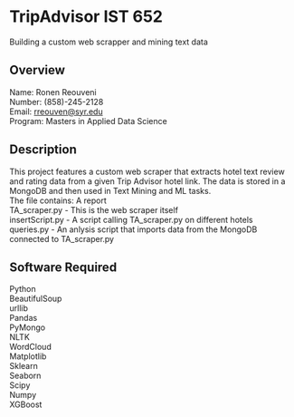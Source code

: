 # TripAdvisor IST 652
Building a custom web scrapper and mining text data 

## Overview 

Name: Ronen Reouveni <br/>
Number: (858)-245-2128 <br/>
Email: rreouven@syr.edu <br/>
Program: Masters in Applied Data Science <br/>

## Description 

This project features a custom web scraper that extracts hotel text review and rating data from a given Trip Advisor hotel link. 
The data is stored in a MongoDB and then used in Text Mining and ML tasks. 
<br/> The file contains: 
A report <br/>
TA_scraper.py - This is the web scraper itself <br/>
insertScript.py - A script calling TA_scraper.py on different hotels <br/>
queries.py - An anlysis script that imports data from the MongoDB connected to TA_scraper.py

## Software Required

Python <br/>
BeautifulSoup <br/>
urllib <br/>
Pandas <br/>
PyMongo <br/>
NLTK <br/>
WordCloud <br/>
Matplotlib <br/>
Sklearn <br/>
Seaborn <br/>
Scipy <br/>
Numpy <br/>
XGBoost <br/>


